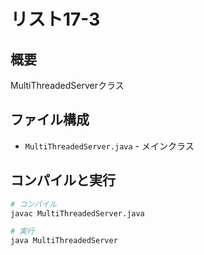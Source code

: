 # リスト17-3

## 概要
MultiThreadedServerクラス

## ファイル構成
- `MultiThreadedServer.java` - メインクラス

## コンパイルと実行
```bash
# コンパイル
javac MultiThreadedServer.java

# 実行
java MultiThreadedServer
```
